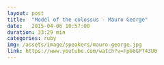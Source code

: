 ```yaml
---
layout: post
title:  "Model of the colossus - Mauro George"
date:   2015-04-06 10:57:00
duration: 33:29 min
categories: ruby
img: /assets/image/speakers/mauro-george.jpg
link: https://www.youtube.com/watch?v=FpG6GPT43U0
---
```

